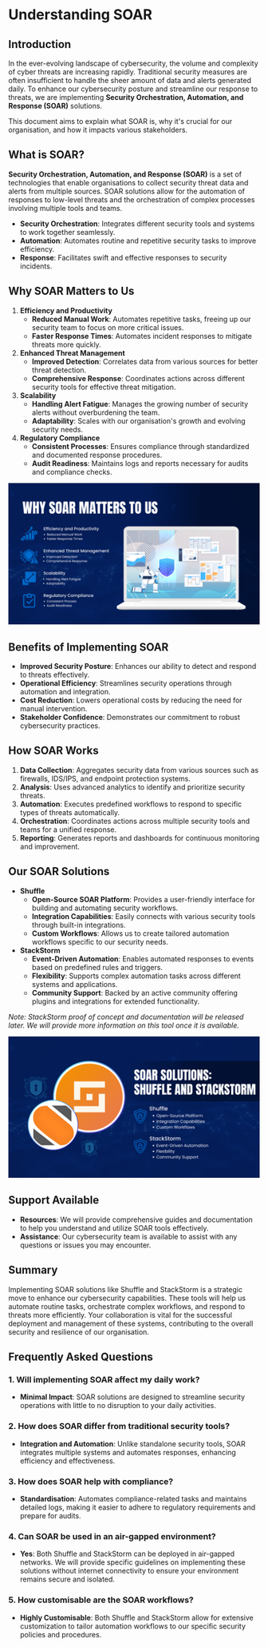 # **Understanding SOAR**

## **Introduction**

In the ever-evolving landscape of cybersecurity, the volume and complexity of cyber threats are increasing rapidly. Traditional security measures are often insufficient to handle the sheer amount of data and alerts generated daily. To enhance our cybersecurity posture and streamline our response to threats, we are implementing **Security Orchestration, Automation, and Response (SOAR)** solutions.

This document aims to explain what SOAR is, why it's crucial for our organisation, and how it impacts various stakeholders.

## **What is SOAR?**

**Security Orchestration, Automation, and Response (SOAR)** is a set of technologies that enable organisations to collect security threat data and alerts from multiple sources. SOAR solutions allow for the automation of responses to low-level threats and the orchestration of complex processes involving multiple tools and teams.

- **Security Orchestration**: Integrates different security tools and systems to work together seamlessly.
- **Automation**: Automates routine and repetitive security tasks to improve efficiency.
- **Response**: Facilitates swift and effective responses to security incidents.

## **Why SOAR Matters to Us**

1. **Efficiency and Productivity**
    - **Reduced Manual Work**: Automates repetitive tasks, freeing up our security team to focus on more critical issues.
    - **Faster Response Times**: Automates incident responses to mitigate threats more quickly.
2. **Enhanced Threat Management**
    - **Improved Detection**: Correlates data from various sources for better threat detection.
    - **Comprehensive Response**: Coordinates actions across different security tools for effective threat mitigation.
3. **Scalability**
    - **Handling Alert Fatigue**: Manages the growing number of security alerts without overburdening the team.
    - **Adaptability**: Scales with our organisation's growth and evolving security needs.
4. **Regulatory Compliance**
    - **Consistent Processes**: Ensures compliance through standardized and documented response procedures.
    - **Audit Readiness**: Maintains logs and reports necessary for audits and compliance checks.

![8.png](8.png)

## **Benefits of Implementing SOAR**

- **Improved Security Posture**: Enhances our ability to detect and respond to threats effectively.
- **Operational Efficiency**: Streamlines security operations through automation and integration.
- **Cost Reduction**: Lowers operational costs by reducing the need for manual intervention.
- **Stakeholder Confidence**: Demonstrates our commitment to robust cybersecurity practices.

## **How SOAR Works**

1. **Data Collection**: Aggregates security data from various sources such as firewalls, IDS/IPS, and endpoint protection systems.
2. **Analysis**: Uses advanced analytics to identify and prioritize security threats.
3. **Automation**: Executes predefined workflows to respond to specific types of threats automatically.
4. **Orchestration**: Coordinates actions across multiple security tools and teams for a unified response.
5. **Reporting**: Generates reports and dashboards for continuous monitoring and improvement.

## **Our SOAR Solutions**

- **Shuffle**
    - **Open-Source SOAR Platform**: Provides a user-friendly interface for building and automating security workflows.
    - **Integration Capabilities**: Easily connects with various security tools through built-in integrations.
    - **Custom Workflows**: Allows us to create tailored automation workflows specific to our security needs.
- **StackStorm**
    - **Event-Driven Automation**: Enables automated responses to events based on predefined rules and triggers.
    - **Flexibility**: Supports complex automation tasks across different systems and applications.
    - **Community Support**: Backed by an active community offering plugins and integrations for extended functionality.

*Note: StackStorm proof of concept and documentation will be released later. We will provide more information on this tool once it is available.*

![9.png](9.png)

## **Support Available**

- **Resources**: We will provide comprehensive guides and documentation to help you understand and utilize SOAR tools effectively.
- **Assistance**: Our cybersecurity team is available to assist with any questions or issues you may encounter.

## **Summary**

Implementing SOAR solutions like Shuffle and StackStorm is a strategic move to enhance our cybersecurity capabilities. These tools will help us automate routine tasks, orchestrate complex workflows, and respond to threats more efficiently. Your collaboration is vital for the successful deployment and management of these systems, contributing to the overall security and resilience of our organisation.

## **Frequently Asked Questions**

### **1. Will implementing SOAR affect my daily work?**

- **Minimal Impact**: SOAR solutions are designed to streamline security operations with little to no disruption to your daily activities.

### **2. How does SOAR differ from traditional security tools?**

- **Integration and Automation**: Unlike standalone security tools, SOAR integrates multiple systems and automates responses, enhancing efficiency and effectiveness.

### **3. How does SOAR help with compliance?**

- **Standardisation**: Automates compliance-related tasks and maintains detailed logs, making it easier to adhere to regulatory requirements and prepare for audits.

### **4. Can SOAR be used in an air-gapped environment?**

- **Yes**: Both Shuffle and StackStorm can be deployed in air-gapped networks. We will provide specific guidelines on implementing these solutions without internet connectivity to ensure your environment remains secure and isolated.

### **5. How customisable are the SOAR workflows?**

- **Highly Customisable**: Both Shuffle and StackStorm allow for extensive customization to tailor automation workflows to our specific security policies and procedures.